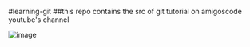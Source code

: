#learning-git
##this repo contains the src of git tutorial on amigoscode youtube's channel

![image](https://user-images.githubusercontent.com/65607886/196961900-2338a104-aef6-4ee1-9566-94abc8147f89.png)

